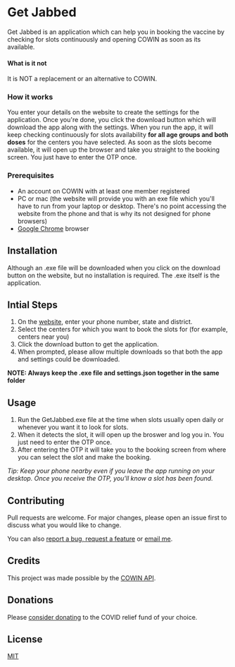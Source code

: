 # Get Jabbed
Get Jabbed is an application which can help you in booking the vaccine by checking for slots continuously and opening COWIN as soon as its available.

#### What is it not
It is NOT a replacement or an alternative to COWIN.  

### How it works
You enter your details on the website to create the settings for the application. Once you're done, you click the download button which will download the app along with the settings. When you run the app, it will keep checking continuously for slots availability **for all age groups and both doses** for the centers you have selected. As soon as the slots become available, it will open up the browser and take you straight to the booking screen. You just have to enter the OTP once.

### Prerequisites
* An account on COWIN with at least one member registered
* PC or mac (the website will provide you with an exe file which you'll have to run from your laptop or desktop. There's no point accessing the website from the phone and that is why its not designed for phone browsers)
* [Google Chrome](https://www.google.com/intl/en_in/chrome/) browser

## Installation
Although an .exe file will be downloaded when you click on the download button on the website, but no installation is required. The .exe itself is the application.

## Intial Steps
1. On the [website](https://get-jabbed.herokuapp.com/), enter your phone number, state and district.
2. Select the centers for which you want to book the slots for (for example, centers near you)
3. Click the download button to get the application. 
4. When prompted, please allow multiple downloads so that both the app and settings could be downloaded.

**NOTE: Always keep the .exe file and settings.json together in the same folder**


## Usage
1. Run the GetJabbed.exe file at the time when slots usually open daily or whenever you want it to look for slots. 
2. When it detects the slot, it will open up the broswer and log you in. You just need to enter the OTP once.
3. After entering the OTP it will take you to the booking screen from where you can select the slot and make the booking.

*Tip: Keep your phone nearby even if you leave the app running on your desktop. Once you receive the OTP, you'll know a slot has been found.*

## Contributing
Pull requests are welcome. For major changes, please open an issue first to discuss what you would like to change.

You can also [report a bug, request a feature](https://github.com/chinsingh/getJabbed/issues/new/choose) or [email me](mailto:mr.chinmaysingh.gmail.com).

## Credits
This project was made possible by the [COWIN API](https://apisetu.gov.in/public/marketplace/api/cowin/cowin-public-v2#).

## Donations
Please [consider donating](https://www.pmcares.gov.in/en/) to the COVID relief fund of your choice.

## License
[MIT](https://github.com/chinsingh/getJabbed/blob/master/LICENSE.md)
